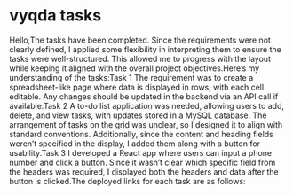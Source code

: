 # vyqda tasks
Hello,The tasks have been completed. Since the requirements were not clearly defined, I applied some flexibility in interpreting them to ensure the tasks were well-structured. This allowed me to progress with the layout while keeping it aligned with the overall project objectives.Here’s my understanding of the tasks:Task 1
The requirement was to create a spreadsheet-like page where data is displayed in rows, with each cell editable. Any changes should be updated in the backend via an API call if available.Task 2
A to-do list application was needed, allowing users to add, delete, and view tasks, with updates stored in a MySQL database. The arrangement of tasks on the grid was unclear, so I designed it to align with standard conventions. Additionally, since the content and heading fields weren’t specified in the display, I added them along with a button for usability.Task 3
I developed a React app where users can input a phone number and click a button. Since it wasn’t clear which specific field from the headers was required, I displayed both the headers and data after the button is clicked.The deployed links for each task are as follows:

